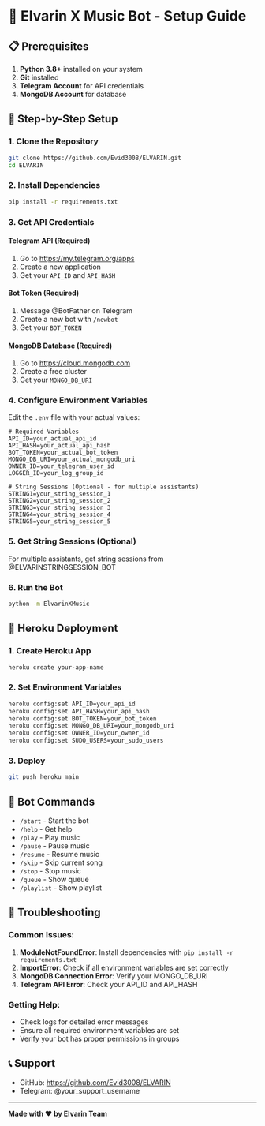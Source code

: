 # 🎵 Elvarin X Music Bot - Setup Guide

## 📋 Prerequisites

1. **Python 3.8+** installed on your system
2. **Git** installed
3. **Telegram Account** for API credentials
4. **MongoDB Account** for database

## 🔧 Step-by-Step Setup

### 1. Clone the Repository
```bash
git clone https://github.com/Evid3008/ELVARIN.git
cd ELVARIN
```

### 2. Install Dependencies
```bash
pip install -r requirements.txt
```

### 3. Get API Credentials

#### Telegram API (Required)
1. Go to https://my.telegram.org/apps
2. Create a new application
3. Get your `API_ID` and `API_HASH`

#### Bot Token (Required)
1. Message @BotFather on Telegram
2. Create a new bot with `/newbot`
3. Get your `BOT_TOKEN`

#### MongoDB Database (Required)
1. Go to https://cloud.mongodb.com
2. Create a free cluster
3. Get your `MONGO_DB_URI`

### 4. Configure Environment Variables

Edit the `.env` file with your actual values:

```env
# Required Variables
API_ID=your_actual_api_id
API_HASH=your_actual_api_hash
BOT_TOKEN=your_actual_bot_token
MONGO_DB_URI=your_actual_mongodb_uri
OWNER_ID=your_telegram_user_id
LOGGER_ID=your_log_group_id

# String Sessions (Optional - for multiple assistants)
STRING1=your_string_session_1
STRING2=your_string_session_2
STRING3=your_string_session_3
STRING4=your_string_session_4
STRING5=your_string_session_5
```

### 5. Get String Sessions (Optional)

For multiple assistants, get string sessions from @ELVARINSTRINGSESSION_BOT

### 6. Run the Bot

```bash
python -m ElvarinXMusic
```

## 🚀 Heroku Deployment

### 1. Create Heroku App
```bash
heroku create your-app-name
```

### 2. Set Environment Variables
```bash
heroku config:set API_ID=your_api_id
heroku config:set API_HASH=your_api_hash
heroku config:set BOT_TOKEN=your_bot_token
heroku config:set MONGO_DB_URI=your_mongodb_uri
heroku config:set OWNER_ID=your_owner_id
heroku config:set SUDO_USERS=your_sudo_users
```

### 3. Deploy
```bash
git push heroku main
```

## 📱 Bot Commands

- `/start` - Start the bot
- `/help` - Get help
- `/play` - Play music
- `/pause` - Pause music
- `/resume` - Resume music
- `/skip` - Skip current song
- `/stop` - Stop music
- `/queue` - Show queue
- `/playlist` - Show playlist

## 🔧 Troubleshooting

### Common Issues:

1. **ModuleNotFoundError**: Install dependencies with `pip install -r requirements.txt`
2. **ImportError**: Check if all environment variables are set correctly
3. **MongoDB Connection Error**: Verify your MONGO_DB_URI
4. **Telegram API Error**: Check your API_ID and API_HASH

### Getting Help:

- Check logs for detailed error messages
- Ensure all required environment variables are set
- Verify your bot has proper permissions in groups

## 📞 Support

- GitHub: https://github.com/Evid3008/ELVARIN
- Telegram: @your_support_username

---

**Made with ❤️ by Elvarin Team**
